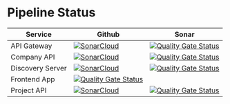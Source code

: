 # Pipeline Status

| Service | Github | Sonar |
|---------|--------|-------|
| API Gateway | [![SonarCloud](https://github.com/afroze-project-management/api-gateway/actions/workflows/build.yml/badge.svg)](https://github.com/afroze-project-management/api-gateway/actions/workflows/build.yml) | [![Quality Gate Status](https://sonarcloud.io/api/project_badges/measure?project=afroze-project-management_api-gateway&metric=alert_status)](https://sonarcloud.io/summary/new_code?id=afroze-project-management_api-gateway) |
| Company API | [![SonarCloud](https://github.com/afroze-project-management/company-api/actions/workflows/build.yml/badge.svg)](https://github.com/afroze-project-management/company-api/actions/workflows/build.yml) | [![Quality Gate Status](https://sonarcloud.io/api/project_badges/measure?project=afroze-project-management_company-api&metric=alert_status)](https://sonarcloud.io/summary/new_code?id=afroze-project-management_company-api) |
| Discovery Server | [![SonarCloud](https://github.com/afroze-project-management/discovery-server/actions/workflows/build.yml/badge.svg)](https://github.com/afroze-project-management/discovery-server/actions/workflows/build.yml) | [![Quality Gate Status](https://sonarcloud.io/api/project_badges/measure?project=afroze-project-management_discovery-server&metric=alert_status)](https://sonarcloud.io/summary/new_code?id=afroze-project-management_discovery-server) |
| Frontend App | [![Quality Gate Status](https://sonarcloud.io/api/project_badges/measure?project=afroze-project-management_frontend-app&metric=alert_status)](https://sonarcloud.io/summary/new_code?id=afroze-project-management_frontend-app) | |
| Project API | [![SonarCloud](https://github.com/afroze-project-management/project-api/actions/workflows/build.yml/badge.svg)](https://github.com/afroze-project-management/project-api/actions/workflows/build.yml) | [![Quality Gate Status](https://sonarcloud.io/api/project_badges/measure?project=afroze-project-management_project-api&metric=alert_status)](https://sonarcloud.io/summary/new_code?id=afroze-project-management_project-api) |

